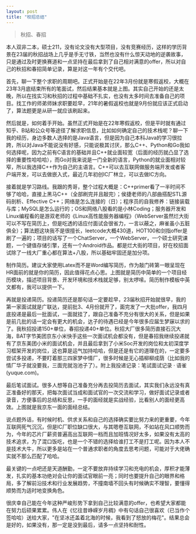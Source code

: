 ```yaml
---
layout: post
title: "校招总结"
---
```


> 秋招、春招

本人双非二本，硕士211，没有论文没有大型项目，没有竞赛经历，这样的学历背景在23届的秋招战场上几乎是手无寸铁，当然也没有什么惊天动地的逆袭故事，只是通过及时更换赛道和一点坚持在最后拿到了自己相对满意的offer，所以对自己的秋招和春招简单记录，算是对这一年有个交代吧。

首先，聊一下整个求职的周期吧。正式开始是在22年3月份就是寒假返校，大概在23年3月底结束所有的笔面试，然后结果基本就是上图。其实自己开始的还是太晚，所以在找实习和秋招的过程中基础不扎实，也没有太多时间去准备自己的项目。找工作的师弟师妹求职要趁早，21年的暑假返校也就是9月份就应该正式启动了，算法题更是从研一就应该刷起来。

然后就是，如何着手开始。虽然正式开始是在22年寒假返校，但是平时就有通过知乎、B站和公众号等途径了解求职信息，比如如何确定自己的技术栈呢？聊一下我的经历，身边多数人选择的是Java语言，但是因为自己本科Java的学习很拉跨，所以对Java不能说没有好感，只能说极其讨厌，那么C++、Python和Go我如何选择呢，因为之前有C语言的基础并且C++就业面较宽（后面的经历就凸显了选择的重要性哈哈哈），而Go对我来说是一门全新的语言，Python的就业面相对较窄，所以我选择C++作为自己的主语言。C++可以去互联网做服务端开发或者客户端开发，可以去做嵌入式，最近几年初创IC厂林立，可以去做IC方向。

接着就是学习路线。我跟的秀哥，整个过程大概是：C++primer看了一半时间不够了哈哈，直接上黑马C++（全部刷完并且敲完）；侯捷老师的八部曲搭配STL源码剖析、Effective C++；网络是怎么连接的（日）；程序员的自我修养：链接装载与库；MySQL是怎么运行的；OS和网络八股看的是小林Coding；服务器开发和Linux编程看的是游双老师的《Linux高性能服务器编程》（WebServer虽然烂大街可以不写在简历上，但是吃透的话应付面试会很省力，一言以蔽之，麻雀虽小五脏俱全）；算法题这块我不是很擅长，leetcode大概430道，HOT100和剑指offer是刷了一遍的；项目的话写了一个ChatServer，一个WebServer，一个硕士研究课题，一个键值存储引擎，还有一个Android作品。都是烂大街的项目，好在校招面试除了一线大厂重心都在算法+八股，所以基础牢固还是加分项。

制作简历。建议大家使用Latex而不是Word编写简历，作为敲门砖第一眼呈现在HR面前的就是你的简历，因此值得花点心思。上图就是简历中简单的一个项目经历模块，描述项目背景、开发环境和技术栈就足够，别太啰嗦。简历制作模板中英文都有，我可以提供一下。

再就是投递简历。投递简历还是那句话一定要趁早，23届秋招开始就很早，我的第一家面试就是广联达，提前批3、4月份就开了，面完发了一大批offer，我四月底投递是最后一批面试，一面就挂了，跟自己准备不充分有很大的关系，但是如果是前几批的话一定会有更大的机会，达子的待遇已经是今年很多应届生梦寐以求的了。我秋招投递150+单位，春招投递40+单位。秋招大厂很多简历直接石沉大海，BAT字节美团京东小米快手这些一次面试机会都没有，但是春招我继续投递就有了京东美团小米的面试机会，并且最后拿到了小米Soc开发的岗位和太初深度学习框架开发的岗位，这也算是运气加持哈哈，但是还是有它的道理在的，一定要多尝试多投递，不要盯着那三四家梦中情厂，很多时候是无心插柳柳成荫（比如我的情厂华子就没要我，三面完就泡池子了）。附上我投递记录：笔试面试记录 · 语雀 (yuque.com)。

最后笔试面试。很多人想等自己准备充分再去投简历去面试，其实我们永远没有真正准备好的那天，把每次面试当成和面试官的一次交流和学习，做好面试记录或者录音，方便事后的总结和反思，一手的面经就是实战经验，比看别人的面经更高效。上图就是我京东一面的面经总结。

说点题外话，有时候时机、供求关系和自己的选择确实要比努力来的更重要，今年互联网死气沉沉，但是IC厂职位缺口很大，与其嗯卷互联网，不如站在风口顺势而为，今年的芯片厂薪资普遍高出互联网一档而且加班情况好太多，如果没有太高的技术追求，为了混口饭吃，也是一个不错的选择给谁打工不是打工呢。因为本人不是技术大牛，所以更多是站在一个普通求职者的角度去思考问题，可能对于大佬确实就不那么匹配了哈哈。

最关键的一点吧还是天道酬勤，一定不要放弃持续学习和充电的机会，厚积才能薄发，扎实的基本功绝对会让你的面试官眼前一亮；同时也要提升自己的眼界和格局，多了解前沿技术和行业发展趋势，不撞南墙不回头有时候确实不理智，要懂得顺势而为适时地变换角色。

很庆幸自己能在今年这种严峻形势下拿到自己比较满意的offer，也希望大家都能在努力后硕果累累。伟人在《忆往昔峥嵘岁月稠》中有句话自己很喜欢（已当作个签哈哈）送给大家，"在坚冰还盖着北海的时候，我看到了怒放的梅花"。结果总会是好的，如果没有，那一定是没到最后，请多一点坚持和耐性。

